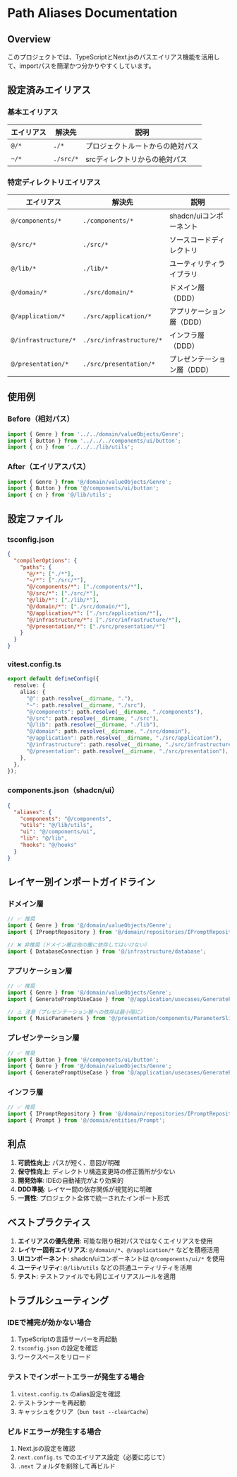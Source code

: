 # Path Aliases Documentation

## Overview

このプロジェクトでは、TypeScriptとNext.jsのパスエイリアス機能を活用して、importパスを簡潔かつ分かりやすくしています。

## 設定済みエイリアス

### 基本エイリアス

| エイリアス | 解決先 | 説明 |
|-----------|--------|------|
| `@/*` | `./*` | プロジェクトルートからの絶対パス |
| `~/*` | `./src/*` | srcディレクトリからの絶対パス |

### 特定ディレクトリエイリアス

| エイリアス | 解決先 | 説明 |
|-----------|--------|------|
| `@/components/*` | `./components/*` | shadcn/uiコンポーネント |
| `@/src/*` | `./src/*` | ソースコードディレクトリ |
| `@/lib/*` | `./lib/*` | ユーティリティライブラリ |
| `@/domain/*` | `./src/domain/*` | ドメイン層（DDD） |
| `@/application/*` | `./src/application/*` | アプリケーション層（DDD） |
| `@/infrastructure/*` | `./src/infrastructure/*` | インフラ層（DDD） |
| `@/presentation/*` | `./src/presentation/*` | プレゼンテーション層（DDD） |

## 使用例

### Before（相対パス）
```typescript
import { Genre } from '../../domain/valueObjects/Genre';
import { Button } from '../../../components/ui/button';
import { cn } from '../../../lib/utils';
```

### After（エイリアスパス）
```typescript
import { Genre } from '@/domain/valueObjects/Genre';
import { Button } from '@/components/ui/button';
import { cn } from '@/lib/utils';
```

## 設定ファイル

### tsconfig.json
```json
{
  "compilerOptions": {
    "paths": {
      "@/*": ["./*"],
      "~/*": ["./src/*"],
      "@/components/*": ["./components/*"],
      "@/src/*": ["./src/*"],
      "@/lib/*": ["./lib/*"],
      "@/domain/*": ["./src/domain/*"],
      "@/application/*": ["./src/application/*"],
      "@/infrastructure/*": ["./src/infrastructure/*"],
      "@/presentation/*": ["./src/presentation/*"]
    }
  }
}
```

### vitest.config.ts
```typescript
export default defineConfig({
  resolve: {
    alias: {
      "@": path.resolve(__dirname, "."),
      "~": path.resolve(__dirname, "./src"),
      "@/components": path.resolve(__dirname, "./components"),
      "@/src": path.resolve(__dirname, "./src"),
      "@/lib": path.resolve(__dirname, "./lib"),
      "@/domain": path.resolve(__dirname, "./src/domain"),
      "@/application": path.resolve(__dirname, "./src/application"),
      "@/infrastructure": path.resolve(__dirname, "./src/infrastructure"),
      "@/presentation": path.resolve(__dirname, "./src/presentation"),
    },
  },
});
```

### components.json（shadcn/ui）
```json
{
  "aliases": {
    "components": "@/components",
    "utils": "@/lib/utils",
    "ui": "@/components/ui",
    "lib": "@/lib",
    "hooks": "@/hooks"
  }
}
```

## レイヤー別インポートガイドライン

### ドメイン層
```typescript
// ✅ 推奨
import { Genre } from '@/domain/valueObjects/Genre';
import { IPromptRepository } from '@/domain/repositories/IPromptRepository';

// ❌ 非推奨（ドメイン層は他の層に依存してはいけない）
import { DatabaseConnection } from '@/infrastructure/database';
```

### アプリケーション層
```typescript
// ✅ 推奨
import { Genre } from '@/domain/valueObjects/Genre';
import { GeneratePromptUseCase } from '@/application/usecases/GeneratePromptUseCase';

// ⚠️ 注意（プレゼンテーション層への依存は最小限に）
import { MusicParameters } from '@/presentation/components/ParameterSliders';
```

### プレゼンテーション層
```typescript
// ✅ 推奨
import { Button } from '@/components/ui/button';
import { Genre } from '@/domain/valueObjects/Genre';
import { GeneratePromptUseCase } from '@/application/usecases/GeneratePromptUseCase';
```

### インフラ層
```typescript
// ✅ 推奨
import { IPromptRepository } from '@/domain/repositories/IPromptRepository';
import { Prompt } from '@/domain/entities/Prompt';
```

## 利点

1. **可読性向上**: パスが短く、意図が明確
2. **保守性向上**: ディレクトリ構造変更時の修正箇所が少ない
3. **開発効率**: IDEの自動補完がより効果的
4. **DDD準拠**: レイヤー間の依存関係が視覚的に明確
5. **一貫性**: プロジェクト全体で統一されたインポート形式

## ベストプラクティス

1. **エイリアスの優先使用**: 可能な限り相対パスではなくエイリアスを使用
2. **レイヤー固有エイリアス**: `@/domain/*`、`@/application/*` などを積極活用
3. **UIコンポーネント**: shadcn/uiコンポーネントは `@/components/ui/*` を使用
4. **ユーティリティ**: `@/lib/utils` などの共通ユーティリティを活用
5. **テスト**: テストファイルでも同じエイリアスルールを適用

## トラブルシューティング

### IDEで補完が効かない場合
1. TypeScriptの言語サーバーを再起動
2. `tsconfig.json` の設定を確認
3. ワークスペースをリロード

### テストでインポートエラーが発生する場合
1. `vitest.config.ts` のalias設定を確認
2. テストランナーを再起動
3. キャッシュをクリア（`bun test --clearCache`）

### ビルドエラーが発生する場合
1. Next.jsの設定を確認
2. `next.config.ts` でのエイリアス設定（必要に応じて）
3. `.next` フォルダを削除して再ビルド